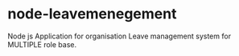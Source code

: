 # node-leavemenegement
Node js Application for organisation Leave management system for MULTIPLE role base.
